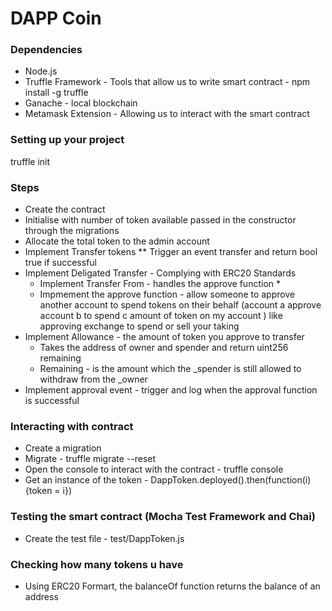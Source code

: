 # DAPP Coin

### Dependencies
* Node.js
* Truffle Framework - Tools that allow us to write smart contract - npm install -g truffle
* Ganache - local blockchain
* Metamask Extension - Allowing us to interact with the smart contract

### Setting up your project
truffle init


### Steps
* Create the contract
* Initialise with number of token available passed in the constructor through the migrations
* Allocate the total token to the admin account
* Implement Transfer tokens 
** Trigger an event transfer and return bool true if successful
* Implement Deligated Transfer - Complying with ERC20 Standards 
    * Implement Transfer From - handles the approve function
        * 
    * Impmement the approve function - allow someone to approve another account to spend tokens on their behalf (account a approve account b to spend c amount of token on my account ) like approving exchange to spend or sell your taking
* Implement Allowance - the amount of token you approve to transfer
    * Takes the address of owner and spender and return uint256 remaining
    * Remaining - is the amount which the _spender is still allowed to withdraw from the _owner
* Implement approval event - trigger and log when the approval function is successful

### Interacting with contract 
* Create a migration
* Migrate - truffle migrate --reset
* Open the console to interact with the contract - truffle console
* Get an instance of the token - DappToken.deployed().then(function(i){token = i})

### Testing the smart contract (Mocha Test Framework and Chai)
* Create the test file - test/DappToken.js

### Checking how many tokens u have
* Using ERC20 Formart, the balanceOf function returns the balance of an address